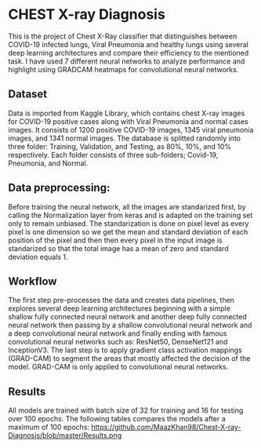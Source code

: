 # CHEST X-ray Diagnosis
This is the project of Chest X-Ray classifier that distinguishes between COVID-19 infected lungs, Viral Pneumonia and healthy lungs using several deep learning architectures and compare their efficiency to the mentioned task. 
I have used 7 different neural networks to analyze performance and highlight using GRADCAM heatmaps for convolutional neural networks.

## Dataset
Data is imported from Kaggle Library, which contains chest X-ray images for COVID-19 positive cases along with Viral Pneumonia and normal cases images. It consists of 1200 positive COVID-19 images, 1345 viral pneumonia images, and 1341 normal images.
The database is splitted randomly into three folder: Training, Validation, and Testing, as 80%, 10%, and 10% respectively. Each folder consists of three sub-folders; Covid-19, Pneumonia, and Normal.

## Data preprocessing:
Before training the neural network, all the images are standarized first, by calling the Normalization layer from keras and is adapted on the training set only to remain unbiased. The standarization is done on pixel level as every pixel is one dimension so we get the mean and standard deviation of each position of the pixel and then then every pixel in the input image is standarized so that the total image has a mean of zero and standard deviation equals 1.

## Workflow
The first step pre-processes the data and creates data pipelines, then explores several deep learning architectures beginning with a simple shallow fully connected neural network and another deep fully connected neural network then passing by a shallow convolutional neural network and a deep convolutional neural network and finally ending with famous convolutional neural networks such as: ResNet50, DenseNet121 and InceptionV3.
The last step is to apply gradient class activation mappings (GRAD-CAM) to segment the areas that mostly affected the decision of the model. GRAD-CAM is only applied to convolutional neural networks.

## Results
All models are trained with batch size of 32 for training and 16 for testing over 100 epochs. 
The following tables compares the models after a maximum of 100 epochs:
https://github.com/MaazKhan98/Chest-X-ray-Diagnosis/blob/master/Results.png

